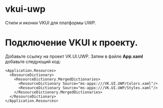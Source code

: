 # vkui-uwp
Стили и иконки VKUI для платформы UWP.

# Подключение VKUI к проекту.
Добавьте ссылку на проект VK.UI.UWP. Затем в файле **App.xaml** добавьте следующий код:

``` xaml
<Application.Resources>
  <ResourceDictionary>
    <ResourceDictionary.MergedDictionaries>
      <ResourceDictionary Source="ms-appx:///VK.UI.UWP/Colors.xaml"/>
      <ResourceDictionary Source="ms-appx:///VK.UI.UWP/Styles.xaml"/>
    </ResourceDictionary.MergedDictionaries>
  </ResourceDictionary>
</Application.Resources>
```
